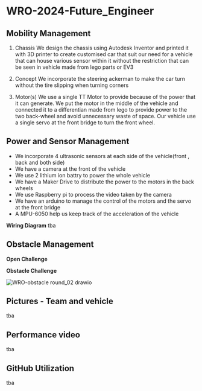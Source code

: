 # WRO-2024-Future_Engineer
## Mobility Management
  
1. Chassis
We design the chassis using Autodesk Inventor and printed it with 3D printer
to create customised car that suit our need for a vehicle that can house
various sensor within it without the restriction that can be seen in vehicle
made from lego parts or EV3

3. Concept
We incorporate the steering ackerman to make the car turn without the tire slipping
when turning corners

4. Motor(s)
We use a single TT Motor to provide because of the power that it can
generate. We put the motor in the middle of the vehicle and connected
it to a differentian made from lego to provide power to the two back-wheel
and avoid unnecessary waste of space. Our vehicle use a single servo at the
front bridge to turn the front wheel.

## Power and Sensor Management
- We incorporate 4 ultrasonic sensors at each side of the vehicle(front , back
and both side)
- We have a camera at the front of the vehicle
- We use 2 lithium ion battry to power the whole vehicle
- We have a Maker Drive to distribute the power to the motors in the back wheels
- We use Raspberry pi to process the video taken by the camera
- We have an arduino to manage the control of the motors and the servo at the front
bridge
- A MPU-6050 help us keep track of the acceleration of the vehicle

**Wiring Diagram**
tba

## Obstacle Management
**Open Challenge**

**Obstacle Challenge**

![WRO-obstacle round_02 drawio](https://github.com/24prame/test/assets/171052010/e8ee1627-8017-4cc5-a990-957394a3c871)



## Pictures - Team and vehicle

tba

## Performance video
tba

## GitHub Utilization
tba
